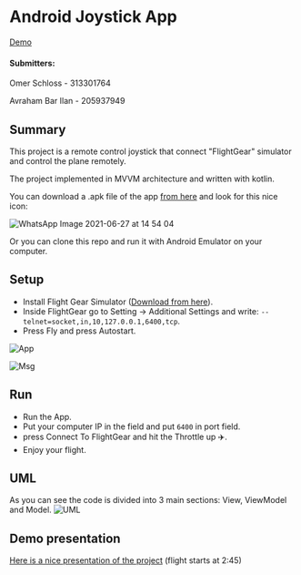 # Android Joystick App

[Demo](https://youtu.be/lIkFrhPQ-Yg)

#### Submitters:
Omer Schloss - 313301764

Avraham Bar Ilan - 205937949

## Summary
This project is a remote control joystick that connect "FlightGear" simulator and control the plane remotely.

The project implemented in MVVM architecture and written with kotlin.

You can download a .apk file of the app [from here](https://github.com/OmerSchloss/FlightGearControllerApp/blob/master/FlightGearController.apk) and look for this nice icon:

![WhatsApp Image 2021-06-27 at 14 54 04](https://user-images.githubusercontent.com/60196825/123543567-d7f1b280-d757-11eb-8cb6-a51632a78c5f.jpeg)

Or you can clone this repo and run it with Android Emulator on your computer.


## Setup

* Install Flight Gear Simulator ([Download from here](https://www.flightgear.org/download/)).
* Inside FlightGear go to Setting -> Additional Settings and write:
``--telnet=socket,in,10,127.0.0.1,6400,tcp``.
* Press Fly and press Autostart.

![App](https://user-images.githubusercontent.com/60196825/123525379-dcc35180-d6d8-11eb-8a40-428ac9f3342f.png)

![Msg](https://user-images.githubusercontent.com/60196825/123525430-417eac00-d6d9-11eb-8c10-2e22e527ae12.png)

## Run
* Run the App.
* Put your computer IP in the field and put ``6400`` in port field.
* press Connect To FlightGear and hit the Throttle up :airplane:.
* Enjoy your flight.

## UML
As you can see the code is divided into 3 main sections: View, ViewModel and Model.
![UML](https://user-images.githubusercontent.com/60196825/123525299-3a0ad300-d6d8-11eb-917c-306fd31477f5.jpg)

## Demo presentation
[Here is a nice presentation of the project](https://youtu.be/lIkFrhPQ-Yg)
(flight starts at 2:45)
